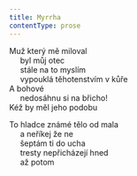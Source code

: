 ```yaml
---
title: Myrrha
contentType: prose
---
```


<section>

Muž který mě miloval  
     byl můj otec  
     stále na to myslím  
     vypouklá těhotenstvím v kůře  
A bohové  
     nedosáhnu si na břicho!  
Kéž by měl jeho podobu

To hladce známé tělo od mala  
     a neříkej že ne  
     šeptám ti do ucha  
     tresty nepřicházejí hned  
     až potom

</section>
